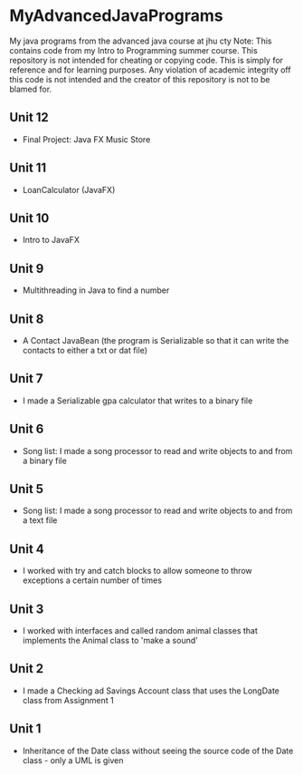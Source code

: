 # MyAdvancedJavaPrograms
My java programs from the advanced java course at jhu cty
Note: This contains code from my Intro to Programming summer course. This repository is not intended for cheating or copying code. This is simply for reference and for learning purposes. Any violation of academic integrity off this code is not intended and the creator of this repository is not to be blamed for.

## Unit 12
- Final Project: Java FX Music Store

## Unit 11
- LoanCalculator (JavaFX)

## Unit 10
- Intro to JavaFX

## Unit 9
- Multithreading in Java to find a number

## Unit 8
- A Contact JavaBean (the program is Serializable so that it can write the contacts to either a txt or dat file)

## Unit 7
- I made a Serializable gpa calculator that writes to a binary file

## Unit 6
- Song list: I made a song processor to read and write objects to and from a binary file

## Unit 5
- Song list: I made a song processor to read and write objects to and from a text file

## Unit 4
- I worked with try and catch blocks to allow someone to throw exceptions a certain number of times

## Unit 3
- I worked with interfaces and called random animal classes that implements the Animal class to 'make a sound'

## Unit 2
- I made a Checking ad Savings Account class that uses the LongDate class from Assignment 1

## Unit 1
- Inheritance of the Date class without seeing the source code of the Date class - only a UML is given
